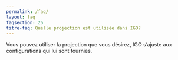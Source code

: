 ```yaml
---
permalink: /faq/
layout: faq
faqsection: 26
titre-faq: Quelle projection est utilisée dans IGO?
---
```


Vous pouvez utiliser la projection que vous désirez, IGO s’ajuste aux configurations qui lui sont fournies.
